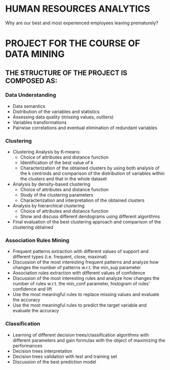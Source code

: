 # HUMAN RESOURCES ANALYTICS
Why are our best and most experienced employees leaving prematurely?

# PROJECT FOR THE COURSE OF DATA MINING

## THE STRUCTURE OF THE PROJECT IS COMPOSED AS:

### Data Understanding
   - Data semantics
   - Distribution of the variables and statistics
   - Assessing data quality (missing values, outliers)
   - Variables transformations
   - Pairwise correlations and eventual elimination of redundant variables

### Clustering
   * Clustering Analysis by K-means:
      - Choice of attributes and distance function
      - Identification of the best value of k
      - Characterization of the obtained clusters by using both analysis of the k centroids and comparison of the distribution of variables within the clusters and that in the whole dataset
   * Analysis by density-based clustering
      - Choice of attributes and distance function
      - Study of the clustering parameters
      - Characterization and interpretation of the obtained clusters 
   * Analysis by hierarchical clustering
      - Choice of attributes and distance function 
      - Show and discuss different dendograms using different algorithms
   * Final evaluation of the best clustering approach and comparison of the clustering obtained


### Association Rules Mining
  * Frequent patterns extraction with different values of support and different types (i.e. frequent, close, maximal)
  * Discussion of the most interesting frequent patterns and analyze how changes the number of patterns w.r.t. the min_sup parameter
  * Association rules extraction with different values of confidence
  * Discussion of the most interesting rules and analyze how changes the number of rules w.r.t. the min_conf parameter, histogram of rules' confidence and lift
  * Use the most meaningful rules to replace missing values and evaluate the accuracy
  * Use the most meaningful rules to predict the target variable and evaluate the accuracy


### Classification
   * Learning of different decision trees/classification algorithms with different parameters and gain formulas with the object of maximizing the performances
   * Decision trees interpretation
   * Decision trees validation with test and training set
   * Discussion of the best prediction model

